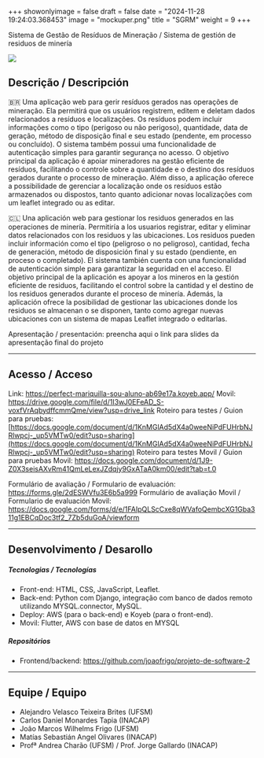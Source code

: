 +++
showonlyimage = false
draft = false
date = "2024-11-28 19:24:03.368453"
image = "mockuper.png"
title = "SGRM"
weight = 9
+++


Sistema de Gestão de Resíduos de Mineração / Sistema de gestión de residuos de minería

<!--more-->

![](Recording_gif.gif)


## Descrição / Descripción

🇧🇷 Uma aplicação web para gerir resíduos gerados nas operações de mineração. Ela permitirá que os usuários registrem, editem e deletam dados relacionados a resíduos e localizações. Os resíduos podem incluir informações como o tipo (perigoso ou não perigoso), quantidade, data de geração, método de disposição final e seu estado (pendente, em processo ou concluído). O sistema também possui uma funcionalidade de autenticação simples para garantir segurança no acesso. O objetivo principal da aplicação é apoiar mineradores na gestão eficiente de resíduos, facilitando o controle sobre a quantidade e o destino dos resíduos gerados durante o processo de mineração. Além disso, a aplicação oferece a possibilidade de gerenciar a localização onde os resíduos estão armazenados ou dispostos, tanto quanto adicionar novas localizações com um leaflet integrado ou as editar.



🇨🇱 Una aplicación web para gestionar los residuos generados en las operaciones de minería. Permitiría a los usuarios registrar, editar y eliminar datos relacionados con los residuos y las ubicaciones. Los residuos pueden incluir información como el tipo (peligroso o no peligroso), cantidad, fecha de generación, método de disposición final y su estado (pendiente, en proceso o completado). El sistema también cuenta con una funcionalidad de autenticación simple para garantizar la seguridad en el acceso. El objetivo principal de la aplicación es apoyar a los mineros en la gestión eficiente de residuos, facilitando el control sobre la cantidad y el destino de los residuos generados durante el proceso de minería. Además, la aplicación ofrece la posibilidad de gestionar las ubicaciones donde los residuos se almacenan o se disponen, tanto como agregar nuevas ubicaciones con un sistema de mapas Leaflet integrado o editarlas.

Apresentação / presentación: preencha aqui o link para slides da apresentação final do projeto

---

## Acesso / Acceso

Link: https://perfect-mariquilla-sou-aluno-ab69e17a.koyeb.app/
Movil: https://drive.google.com/file/d/1I3wJ0EFeAD_S-voxfVrAqbydffcmmQme/view?usp=drive_link
Roteiro para testes / Guion para pruebas: [https://docs.google.com/document/d/1KnMGlAd5dX4a0weeNiPdFUHrbNJRlwpcj-_up5VMTw0/edit?usp=sharing](https://docs.google.com/document/d/1KnMGlAd5dX4a0weeNiPdFUHrbNJRlwpcj-_up5VMTw0/edit?usp=sharing)
Roteiro para testes Movil / Guion para pruebas Movil: https://docs.google.com/document/d/1J9-Z0X3seisAXvRm41QmLeLexJZdqjy9GxATaA0km00/edit?tab=t.0

Formulário de avaliação / Formulario de evaluación: https://forms.gle/2dESWVfu3E6b5a999
Formulário de avaliação Movil / Formulario de evaluación Movil: https://docs.google.com/forms/d/e/1FAIpQLScCxe8qWVafoQembcXG1Gba311g1EBCqDoc3tf2_7Zb5duGoA/viewform 


---

## Desenvolvimento / Desarollo

##### Tecnologias / Tecnologías

- Front-end: HTML, CSS, JavaScript, Leaflet.
- Back-end: Python com Django, integração com banco de dados remoto utilizando MYSQL.connector, MySQL.
- Deploy: AWS (para o back-end) e Koyeb (para o front-end).
- Movil: Flutter, AWS con base de datos en MYSQL

##### Repositórios

- Frontend/backend: https://github.com/joaofrigo/projeto-de-software-2

---

## Equipe / Equipo

- Alejandro Velasco Teixeira Brites (UFSM)
- Carlos Daniel Monardes Tapia (INACAP)
- João Marcos Wilhelms Frigo (UFSM)
- Matías Sebastián Angel Olivares (INACAP)
- Profª Andrea Charão (UFSM) / Prof. Jorge Gallardo (INACAP)

